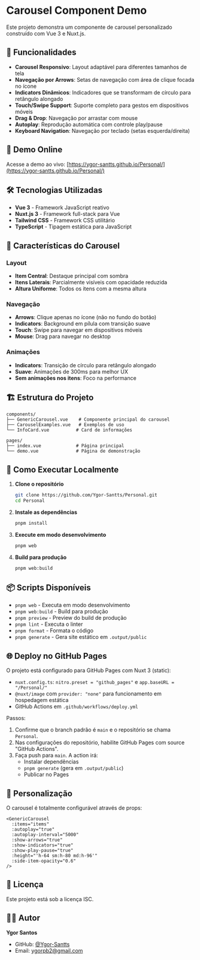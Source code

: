 # Carousel Component Demo

Este projeto demonstra um componente de carousel personalizado construído com Vue 3 e Nuxt.js.

## 🎯 Funcionalidades

- **Carousel Responsivo**: Layout adaptável para diferentes tamanhos de tela
- **Navegação por Arrows**: Setas de navegação com área de clique focada no ícone
- **Indicators Dinâmicos**: Indicadores que se transformam de círculo para retângulo alongado
- **Touch/Swipe Support**: Suporte completo para gestos em dispositivos móveis
- **Drag & Drop**: Navegação por arrastar com mouse
- **Autoplay**: Reprodução automática com controle play/pause
- **Keyboard Navigation**: Navegação por teclado (setas esquerda/direita)

## 🚀 Demo Online

Acesse a demo ao vivo: [https://ygor-santts.github.io/Personal/](https://ygor-santts.github.io/Personal/)

## 🛠️ Tecnologias Utilizadas

- **Vue 3** - Framework JavaScript reativo
- **Nuxt.js 3** - Framework full-stack para Vue
- **Tailwind CSS** - Framework CSS utilitário
- **TypeScript** - Tipagem estática para JavaScript

## 📱 Características do Carousel

### Layout

- **Item Central**: Destaque principal com sombra
- **Itens Laterais**: Parcialmente visíveis com opacidade reduzida
- **Altura Uniforme**: Todos os itens com a mesma altura

### Navegação

- **Arrows**: Clique apenas no ícone (não no fundo do botão)
- **Indicators**: Background em pílula com transição suave
- **Touch**: Swipe para navegar em dispositivos móveis
- **Mouse**: Drag para navegar no desktop

### Animações

- **Indicators**: Transição de círculo para retângulo alongado
- **Suave**: Animações de 300ms para melhor UX
- **Sem animações nos itens**: Foco na performance

## 🏗️ Estrutura do Projeto

```
components/
├── GenericCarousel.vue    # Componente principal do carousel
├── CarouselExamples.vue   # Exemplos de uso
└── InfoCard.vue          # Card de informações

pages/
├── index.vue             # Página principal
└── demo.vue              # Página de demonstração
```

## 🚀 Como Executar Localmente

1. **Clone o repositório**

   ```bash
   git clone https://github.com/Ygor-Santts/Personal.git
   cd Personal
   ```

2. **Instale as dependências**

   ```bash
   pnpm install
   ```

3. **Execute em modo desenvolvimento**

   ```bash
   pnpm web
   ```

4. **Build para produção**
   ```bash
   pnpm web:build
   ```

## 📦 Scripts Disponíveis

- `pnpm web` - Executa em modo desenvolvimento
- `pnpm web:build` - Build para produção
- `pnpm preview` - Preview do build de produção
- `pnpm lint` - Executa o linter
- `pnpm format` - Formata o código
 - `pnpm generate` - Gera site estático em `.output/public`

## 🌐 Deploy no GitHub Pages

O projeto está configurado para GitHub Pages com Nuxt 3 (static):

- `nuxt.config.ts`: `nitro.preset = "github_pages"` e `app.baseURL = "/Personal/"`
- `@nuxt/image` com `provider: "none"` para funcionamento em hospedagem estática
- GitHub Actions em `.github/workflows/deploy.yml`

Passos:

1. Confirme que o branch padrão é `main` e o repositório se chama `Personal`.
2. Nas configurações do repositório, habilite GitHub Pages com source "GitHub Actions".
3. Faça push para `main`. A action irá:
   - Instalar dependências
   - `pnpm generate` (gera em `.output/public`)
   - Publicar no Pages

## 🎨 Personalização

O carousel é totalmente configurável através de props:

```vue
<GenericCarousel
  :items="items"
  :autoplay="true"
  :autoplay-interval="5000"
  :show-arrows="true"
  :show-indicators="true"
  :show-play-pause="true"
  :height="'h-64 sm:h-80 md:h-96'"
  :side-item-opacity="0.6"
/>
```

## 📄 Licença

Este projeto está sob a licença ISC.

## 👨‍💻 Autor

**Ygor Santos**

- GitHub: [@Ygor-Santts](https://github.com/Ygor-Santts)
- Email: ygorpb2@gmail.com
